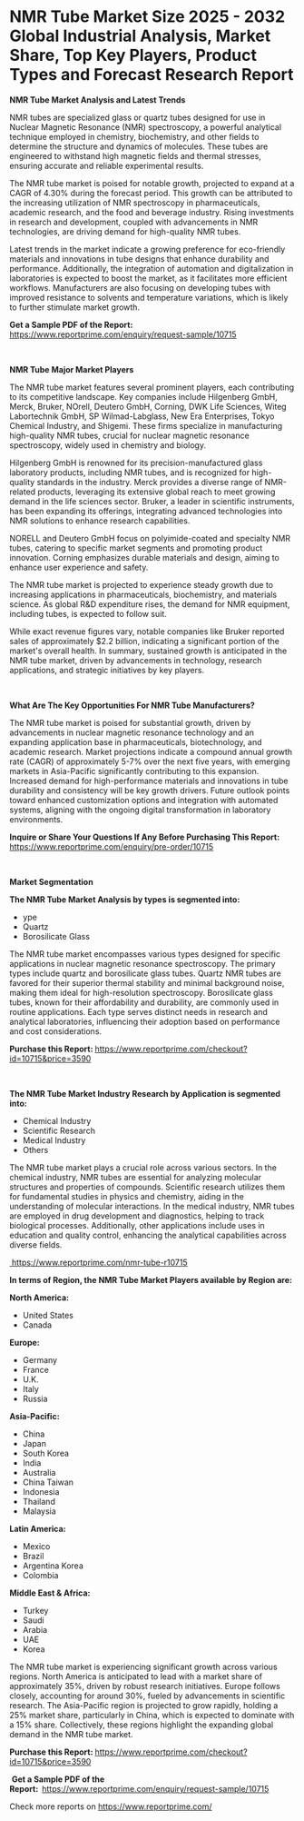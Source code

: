 <p><h1>NMR Tube Market Size 2025 - 2032 Global Industrial Analysis, Market Share, Top Key Players, Product Types and Forecast Research Report</h1></p><p><strong>NMR Tube Market Analysis and Latest Trends</strong></p>
<p><p>NMR tubes are specialized glass or quartz tubes designed for use in Nuclear Magnetic Resonance (NMR) spectroscopy, a powerful analytical technique employed in chemistry, biochemistry, and other fields to determine the structure and dynamics of molecules. These tubes are engineered to withstand high magnetic fields and thermal stresses, ensuring accurate and reliable experimental results.</p><p>The NMR tube market is poised for notable growth, projected to expand at a CAGR of 4.30% during the forecast period. This growth can be attributed to the increasing utilization of NMR spectroscopy in pharmaceuticals, academic research, and the food and beverage industry. Rising investments in research and development, coupled with advancements in NMR technologies, are driving demand for high-quality NMR tubes.</p><p>Latest trends in the market indicate a growing preference for eco-friendly materials and innovations in tube designs that enhance durability and performance. Additionally, the integration of automation and digitalization in laboratories is expected to boost the market, as it facilitates more efficient workflows. Manufacturers are also focusing on developing tubes with improved resistance to solvents and temperature variations, which is likely to further stimulate market growth.</p></p>
<p><strong>Get a Sample PDF of the Report:&nbsp;</strong> <a href="https://www.reportprime.com/enquiry/request-sample/10715?utm_campaign=3067&utm_medium=2&utm_source=Github&utm_content=ia&utm_term=20032025&utm_id=nmr-tube">https://www.reportprime.com/enquiry/request-sample/10715</a></p>
<p>&nbsp;</p>
<p><strong>NMR Tube Major Market Players</strong></p>
<p><p>The NMR tube market features several prominent players, each contributing to its competitive landscape. Key companies include Hilgenberg GmbH, Merck, Bruker, NOrell, Deutero GmbH, Corning, DWK Life Sciences, Witeg Labortechnik GmbH, SP Wilmad-Labglass, New Era Enterprises, Tokyo Chemical Industry, and Shigemi. These firms specialize in manufacturing high-quality NMR tubes, crucial for nuclear magnetic resonance spectroscopy, widely used in chemistry and biology.</p><p>Hilgenberg GmbH is renowned for its precision-manufactured glass laboratory products, including NMR tubes, and is recognized for high-quality standards in the industry. Merck provides a diverse range of NMR-related products, leveraging its extensive global reach to meet growing demand in the life sciences sector. Bruker, a leader in scientific instruments, has been expanding its offerings, integrating advanced technologies into NMR solutions to enhance research capabilities. </p><p>NORELL and Deutero GmbH focus on polyimide-coated and specialty NMR tubes, catering to specific market segments and promoting product innovation. Corning emphasizes durable materials and design, aiming to enhance user experience and safety. </p><p>The NMR tube market is projected to experience steady growth due to increasing applications in pharmaceuticals, biochemistry, and materials science. As global R&D expenditure rises, the demand for NMR equipment, including tubes, is expected to follow suit.</p><p>While exact revenue figures vary, notable companies like Bruker reported sales of approximately $2.2 billion, indicating a significant portion of the market's overall health. In summary, sustained growth is anticipated in the NMR tube market, driven by advancements in technology, research applications, and strategic initiatives by key players.</p></p>
<p>&nbsp;</p>
<p><strong>What Are The Key Opportunities For NMR Tube Manufacturers?</strong></p>
<p><p>The NMR tube market is poised for substantial growth, driven by advancements in nuclear magnetic resonance technology and an expanding application base in pharmaceuticals, biotechnology, and academic research. Market projections indicate a compound annual growth rate (CAGR) of approximately 5-7% over the next five years, with emerging markets in Asia-Pacific significantly contributing to this expansion. Increased demand for high-performance materials and innovations in tube durability and consistency will be key growth drivers. Future outlook points toward enhanced customization options and integration with automated systems, aligning with the ongoing digital transformation in laboratory environments.</p></p>
<p><strong>Inquire or Share Your Questions If Any Before Purchasing This Report:</strong> <a href="https://www.reportprime.com/enquiry/pre-order/10715?utm_campaign=3067&utm_medium=2&utm_source=Github&utm_content=ia&utm_term=20032025&utm_id=nmr-tube">https://www.reportprime.com/enquiry/pre-order/10715</a></p>
<p>&nbsp;</p>
<p><strong>Market Segmentation</strong></p>
<p><strong>The NMR Tube Market Analysis by types is segmented into:</strong></p>
<p><ul><li>ype</li><li>Quartz</li><li>Borosilicate Glass</li></ul></p>
<p><p>The NMR tube market encompasses various types designed for specific applications in nuclear magnetic resonance spectroscopy. The primary types include quartz and borosilicate glass tubes. Quartz NMR tubes are favored for their superior thermal stability and minimal background noise, making them ideal for high-resolution spectroscopy. Borosilicate glass tubes, known for their affordability and durability, are commonly used in routine applications. Each type serves distinct needs in research and analytical laboratories, influencing their adoption based on performance and cost considerations.</p></p>
<p><strong>Purchase this Report:&nbsp;</strong><a href="https://www.reportprime.com/checkout?id=10715&price=3590&utm_campaign=3067&utm_medium=2&utm_source=Github&utm_content=ia&utm_term=20032025&utm_id=nmr-tube">https://www.reportprime.com/checkout?id=10715&price=3590</a></p>
<p>&nbsp;</p>
<p><strong>The NMR Tube Market Industry Research by Application is segmented into:</strong></p>
<p><ul><li>Chemical Industry</li><li>Scientific Research</li><li>Medical Industry</li><li>Others</li></ul></p>
<p><p>The NMR tube market plays a crucial role across various sectors. In the chemical industry, NMR tubes are essential for analyzing molecular structures and properties of compounds. Scientific research utilizes them for fundamental studies in physics and chemistry, aiding in the understanding of molecular interactions. In the medical industry, NMR tubes are employed in drug development and diagnostics, helping to track biological processes. Additionally, other applications include uses in education and quality control, enhancing the analytical capabilities across diverse fields.</p></p>
<p><a href="https://www.reportprime.com/nmr-tube-r10715?utm_campaign=3067&utm_medium=2&utm_source=Github&utm_content=ia&utm_term=20032025&utm_id=nmr-tube">&nbsp;https://www.reportprime.com/nmr-tube-r10715</a></p>
<p><strong>In terms of Region, the NMR Tube Market Players available by Region are:</strong></p>
<p>
    <p> <strong> North America: </strong>
        <ul>
            <li>United States</li>
            <li>Canada</li>
        </ul>
        </p> 
    <p> <strong> Europe: </strong>
        <ul>
            <li>Germany</li>
            <li>France</li>
            <li>U.K.</li>
            <li>Italy</li>
            <li>Russia</li>
        </ul>
        </p> 
    <p> <strong> Asia-Pacific: </strong>
        <ul>
            <li>China</li>
            <li>Japan</li>
            <li>South Korea</li>
            <li>India</li>
            <li>Australia</li>
            <li>China Taiwan</li>
            <li>Indonesia</li>
            <li>Thailand</li>
            <li>Malaysia</li>
        </ul>
        </p> 
    <p> <strong> Latin America: </strong>
        <ul>
            <li>Mexico</li>
            <li>Brazil</li>
            <li>Argentina Korea</li>
            <li>Colombia</li>
        </ul>
        </p> 
    <p> <strong> Middle East & Africa: </strong>
        <ul>
            <li>Turkey</li>
            <li>Saudi</li>
            <li>Arabia</li>
            <li>UAE</li>
            <li>Korea</li>
        </ul>
    </p>
    </p>
<p><p>The NMR tube market is experiencing significant growth across various regions. North America is anticipated to lead with a market share of approximately 35%, driven by robust research initiatives. Europe follows closely, accounting for around 30%, fueled by advancements in scientific research. The Asia-Pacific region is projected to grow rapidly, holding a 25% market share, particularly in China, which is expected to dominate with a 15% share. Collectively, these regions highlight the expanding global demand in the NMR tube market.</p></p>
<p><strong>Purchase this Report: </strong><a href="https://www.reportprime.com/checkout?id=10715&price=3590&utm_campaign=3067&utm_medium=2&utm_source=Github&utm_content=ia&utm_term=20032025&utm_id=nmr-tube">https://www.reportprime.com/checkout?id=10715&price=3590</a></p>
<p>&nbsp;<strong>Get a Sample PDF of the Report:&nbsp;&nbsp;</strong><a href="https://www.reportprime.com/enquiry/request-sample/10715?utm_campaign=3067&utm_medium=2&utm_source=Github&utm_content=ia&utm_term=20032025&utm_id=nmr-tube">https://www.reportprime.com/enquiry/request-sample/10715</a></p>
<p><strong></strong></p>
<p>Check more reports on <a href="https://www.reportprime.com/?utm_campaign=3067&utm_medium=2&utm_source=Github&utm_content=ia&utm_term=20032025&utm_id=nmr-tube">https://www.reportprime.com/</a></p>